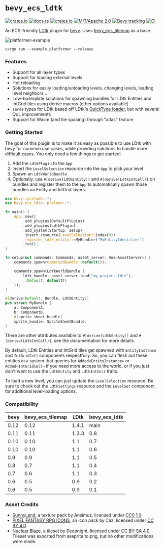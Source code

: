# `bevy_ecs_ldtk`
[![crates.io](https://img.shields.io/crates/v/bevy_ecs_ldtk)](https://crates.io/crates/bevy_ecs_ldtk)
[![docs.rs](https://docs.rs/bevy_ecs_ldtk/badge.svg)](https://docs.rs/bevy_ecs_ldtk)
[![crates.io](https://img.shields.io/crates/d/bevy_ecs_ldtk)](https://crates.io/crates/bevy_ecs_ldtk)
[![MIT/Apache 2.0](https://img.shields.io/badge/license-MIT%2FApache-blue.svg)](./LICENSE)
[![Bevy tracking](https://img.shields.io/badge/Bevy%20tracking-released%20version-lightblue)](https://github.com/bevyengine/bevy/blob/main/docs/plugins_guidelines.md#main-branch-tracking)
[![CI](https://github.com/Trouv/bevy_ecs_ldtk/actions/workflows/ci.yml/badge.svg)](https://github.com/Trouv/bevy_ecs_ldtk/actions/workflows/ci.yml)

An ECS-friendly [LDtk](https://ldtk.io/) plugin for [bevy](https://github.com/bevyengine/bevy).
Uses [bevy_ecs_tilemap](https://github.com/StarArawn/bevy_ecs_tilemap) as a
base.

![platformer-example](repo/platformer-example.gif)

`cargo run --example platformer --release`

### Features
- Support for all layer types
- Support for loading external levels
- Hot reloading
- Solutions for easily loading/unloading levels, changing levels, loading level neighbors...
- Low-boilerplate solutions for spawning bundles for LDtk Entities and IntGrid
  tiles using derive macros (other options available)
- `serde` types for LDtk based off LDtk's [QuickType
  loader](https://ldtk.io/files/quicktype/LdtkJson.rs), but with several QoL
  improvements
- Support for Wasm (and tile spacing) through "atlas" feature

### Getting Started
The goal of this plugin is to make it as easy as possible to use LDtk with bevy
for common use cases, while providing solutions to handle more difficult cases.
You only need a few things to get started:
1. Add the `LdtkPlugin` to the `App`
2. Insert the `LevelSelection` resource into the `App` to pick your level
3. Spawn an `LdtkWorldBundle`
4. Optionally, use `#[derive(LdtkEntity)]` and `#[derive(LdtkIntCell)]` on
   bundles and register them to the `App` to automatically spawn those bundles
   on Entity and IntGrid layers.

```rust
use bevy::prelude::*;
use bevy_ecs_ldtk::prelude::*;

fn main() {
    App::new()
        .add_plugins(DefaultPlugins)
        .add_plugins(LdtkPlugin)
        .add_system(Startup, setup)
        .insert_resource(LevelSelection::index(0))
        .register_ldtk_entity::<MyBundle>("MyEntityIdentifier")
        .run();
}

fn setup(mut commands: Commands, asset_server: Res<AssetServer>) {
    commands.spawn(Camera2dBundle::default());

    commands.spawn(LdtkWorldBundle {
        ldtk_handle: asset_server.load("my_project.ldtk"),
        ..Default::default()
    });
}

#[derive(Default, Bundle, LdtkEntity)]
pub struct MyBundle {
    a: ComponentA,
    b: ComponentB,
    #[sprite_sheet_bundle]
    sprite_bundle: SpriteSheetBundle,
}
```

There are other attributes available to `#[derive(LdtkEntity)]` and `#[derive(LdtkIntCell)]`, see the documentation for more details.

By default, LDtk Entities and IntGrid tiles get spawned with `EntityInstance`
and `IntGridCell` components respectfully.
So, you can flesh out these entities in a system that queries for
`Added<EntityInstance>` or `Added<IntGridCell>` if you need more access to the
world, or if you just don't want to use the `LdtkEntity` and `LdtkIntCell`
traits.

To load a new level, you can just update the `LevelSelection` resource.
Be sure to check out the `LdtkSettings` resource and the `LevelSet` component
for additional level-loading options.

### Compatibility
| bevy | bevy_ecs_tilemap | LDtk | bevy_ecs_ldtk |
| --- | --- | --- | --- |
| 0.12 | 0.12 | 1.4.1 | main |
| 0.11 | 0.11 | 1.3.3 | 0.8 |
| 0.10 | 0.10 | 1.1 | 0.7 |
| 0.10 | 0.10 | 1.1 | 0.6 |
| 0.9 | 0.9 | 1.1 | 0.5 |
| 0.8 | 0.7 | 1.1 | 0.4 |
| 0.7 | 0.6 | 1.1 | 0.3 |
| 0.6 | 0.5 | 0.9 | 0.2 |
| 0.6 | 0.5 | 0.9 | 0.1 |

### Asset Credits
- [SunnyLand](https://ansimuz.itch.io/sunny-land-pixel-game-art), a texture pack by Ansimuz, licensed under [CC0 1.0](https://creativecommons.org/publicdomain/zero/1.0/)
- [PIXEL FANTASY RPG ICONS](https://cazwolf.itch.io/caz-pixel-free), an icon pack by Caz, licensed under [CC BY 4.0](https://creativecommons.org/licenses/by/4.0/)
- [Nuclear Blaze](https://github.com/deepnight/ldtk/blob/master/app/extraFiles/samples/atlas/NuclearBlaze_by_deepnight.aseprite), a tileset by Deepnight, licensed under [CC BY-SA 4.0](https://creativecommons.org/licenses/by-sa/4.0/). Tileset was exported from aseprite to png, but no other modifications were made.
